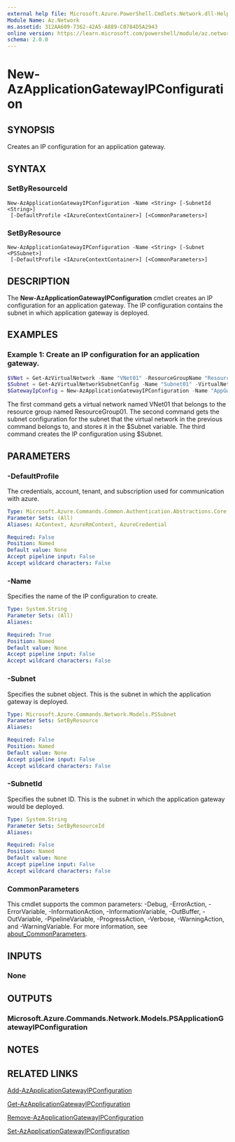 ```yaml
---
external help file: Microsoft.Azure.PowerShell.Cmdlets.Network.dll-Help.xml
Module Name: Az.Network
ms.assetid: 312AA609-7362-42A5-A889-C0784D5A2943
online version: https://learn.microsoft.com/powershell/module/az.network/new-azapplicationgatewayipconfiguration
schema: 2.0.0
---
```


# New-AzApplicationGatewayIPConfiguration

## SYNOPSIS
Creates an IP configuration for an application gateway.

## SYNTAX

### SetByResourceId
```
New-AzApplicationGatewayIPConfiguration -Name <String> [-SubnetId <String>]
 [-DefaultProfile <IAzureContextContainer>] [<CommonParameters>]
```

### SetByResource
```
New-AzApplicationGatewayIPConfiguration -Name <String> [-Subnet <PSSubnet>]
 [-DefaultProfile <IAzureContextContainer>] [<CommonParameters>]
```

## DESCRIPTION
The **New-AzApplicationGatewayIPConfiguration** cmdlet creates an IP configuration for an application gateway.
The IP configuration contains the subnet in which application gateway is deployed.

## EXAMPLES

### Example 1: Create an IP configuration for an application gateway.
```powershell
$VNet = Get-AzVirtualNetwork -Name "VNet01" -ResourceGroupName "ResourceGroup01"
$Subnet = Get-AzVirtualNetworkSubnetConfig -Name "Subnet01" -VirtualNetwork $VNet 
$GatewayIpConfig = New-AzApplicationGatewayIPConfiguration -Name "AppGwSubnet01" -Subnet $Subnet
```

The first command gets a virtual network named VNet01 that belongs to the resource group named ResourceGroup01.
The second command gets the subnet configuration for the subnet that the virtual network in the previous command belongs to, and stores it in the $Subnet variable.
The third command creates the IP configuration using $Subnet.

## PARAMETERS

### -DefaultProfile
The credentials, account, tenant, and subscription used for communication with azure.

```yaml
Type: Microsoft.Azure.Commands.Common.Authentication.Abstractions.Core.IAzureContextContainer
Parameter Sets: (All)
Aliases: AzContext, AzureRmContext, AzureCredential

Required: False
Position: Named
Default value: None
Accept pipeline input: False
Accept wildcard characters: False
```

### -Name
Specifies the name of the IP configuration to create.

```yaml
Type: System.String
Parameter Sets: (All)
Aliases:

Required: True
Position: Named
Default value: None
Accept pipeline input: False
Accept wildcard characters: False
```

### -Subnet
Specifies the subnet object.
This is the subnet in which the application gateway is deployed.

```yaml
Type: Microsoft.Azure.Commands.Network.Models.PSSubnet
Parameter Sets: SetByResource
Aliases:

Required: False
Position: Named
Default value: None
Accept pipeline input: False
Accept wildcard characters: False
```

### -SubnetId
Specifies the subnet ID.
This is the subnet in which the application gateway would be deployed.

```yaml
Type: System.String
Parameter Sets: SetByResourceId
Aliases:

Required: False
Position: Named
Default value: None
Accept pipeline input: False
Accept wildcard characters: False
```

### CommonParameters
This cmdlet supports the common parameters: -Debug, -ErrorAction, -ErrorVariable, -InformationAction, -InformationVariable, -OutBuffer, -OutVariable, -PipelineVariable, -ProgressAction, -Verbose, -WarningAction, and -WarningVariable. For more information, see [about_CommonParameters](http://go.microsoft.com/fwlink/?LinkID=113216).

## INPUTS

### None

## OUTPUTS

### Microsoft.Azure.Commands.Network.Models.PSApplicationGatewayIPConfiguration

## NOTES

## RELATED LINKS

[Add-AzApplicationGatewayIPConfiguration](./Add-AzApplicationGatewayIPConfiguration.md)

[Get-AzApplicationGatewayIPConfiguration](./Get-AzApplicationGatewayIPConfiguration.md)

[Remove-AzApplicationGatewayIPConfiguration](./Remove-AzApplicationGatewayIPConfiguration.md)

[Set-AzApplicationGatewayIPConfiguration](./Set-AzApplicationGatewayIPConfiguration.md)
